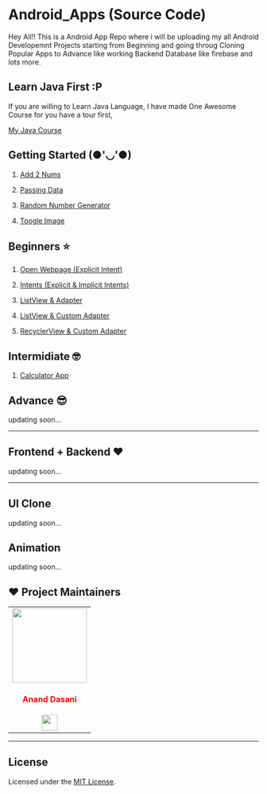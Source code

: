 # Android_Apps (Source Code)

Hey All!!
This is a Android App Repo where i will be uploading my all Android Developemnt Projects starting from Beginning and going throug Cloning Popular Apps to Advance like working Backend Database like firebase and lots more.

## Learn Java First :P

If you are willing to Learn Java Language, I have made One Awesome Course for you have a tour first,

[My Java Course](https://github.com/ananddasani/Java-Practice-Course)


## Getting Started (●'◡'●)

1. [Add 2 Nums](https://github.com/ananddasani/Android_Add_2_Nums)

1. [Passing Data](https://github.com/ananddasani/Android_Passing_Data)

1. [Random Number Generator](https://github.com/ananddasani/Android_Random_Number_Generator_App)

1. [Toogle Image](https://github.com/ananddasani/Android_Toogle_Image)


## Beginners ⭐

1. [Open Webpage (Explicit Intent)](https://github.com/ananddasani/Android_Common_Intents)

1. [Intents (Explicit & Implicit Intents)](https://github.com/ananddasani/Android_Intent_Practice)

1. [ListView & Adapter](https://github.com/ananddasani/Android_ListView)

1. [ListView & Custom Adapter](https://github.com/ananddasani/Android_Custom_Adapter)

1. [RecyclerView & Custom Adapter](https://github.com/ananddasani/Android_RecyclerView)


## Intermidiate 🤓

1. [Calculator App](https://github.com/ananddasani/Android_Calculator_App)


## Advance 😎

updating soon...


---

## Frontend + Backend ❤️

updating soon...

---

## UI Clone 

updating soon...

## Animation

updating soon...

## ❤️ Project Maintainers
<table>
<tr>
<td align="center"><a href="https://github.com/ananddasani"><img src="https://avatars.githubusercontent.com/u/74413402?s=400&u=f0e841bfa3bad7e069702458b4f860550545b0ac&v=4" width=150px height=150px /></a></br> <h4 style="color:red;">Anand Dasani</h4>
<a href="https://www.linkedin.com/in/anand-dasani-b72954202/"><img src="https://mpng.subpng.com/20180324/vhe/kisspng-linkedin-computer-icons-logo-social-networking-ser-facebook-5ab6ebfe5f5397.2333748215219374063905.jpg" width="32px" height="32px"></a></td>

</tr>
</table>

---

## License

Licensed under the [MIT License](https://github.com/ananddasani/Flutter_Apps/blob/main/LICENSE).

